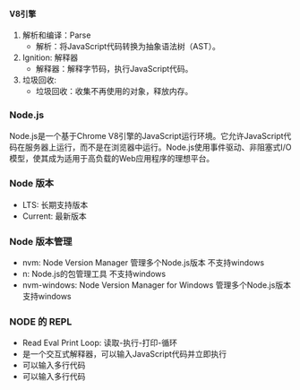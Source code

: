 #### V8引擎

1. 解析和编译：Parse
   - 解析：将JavaScript代码转换为抽象语法树（AST）。
2. Ignition: 解释器
   - 解释器：解释字节码，执行JavaScript代码。
3. 垃圾回收:
   - 垃圾回收：收集不再使用的对象，释放内存。


### Node.js

Node.js是一个基于Chrome V8引擎的JavaScript运行环境。它允许JavaScript代码在服务器上运行，而不是在浏览器中运行。Node.js使用事件驱动、非阻塞式I/O模型，使其成为适用于高负载的Web应用程序的理想平台。

### Node 版本

- LTS: 长期支持版本
- Current: 最新版本


### Node 版本管理

- nvm: Node Version Manager 管理多个Node.js版本 不支持windows
- n: Node.js的包管理工具 不支持windows
- nvm-windows: Node Version Manager for Windows 管理多个Node.js版本 支持windows


### NODE 的 REPL

- Read Eval Print Loop: 读取-执行-打印-循环
- 是一个交互式解释器，可以输入JavaScript代码并立即执行
- 可以输入多行代码
- 可以输入多行代码
